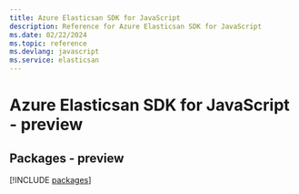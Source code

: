 ```yaml
---
title: Azure Elasticsan SDK for JavaScript
description: Reference for Azure Elasticsan SDK for JavaScript
ms.date: 02/22/2024
ms.topic: reference
ms.devlang: javascript
ms.service: elasticsan
---
```

# Azure Elasticsan SDK for JavaScript - preview
## Packages - preview
[!INCLUDE [packages](elasticsan-index.md)]